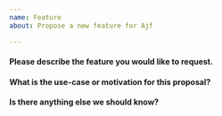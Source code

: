 ```yaml
---
name: Feature
about: Propose a new feature for Ajf

---
```


#### Please describe the feature you would like to request.


#### What is the use-case or motivation for this proposal?


#### Is there anything else we should know?
